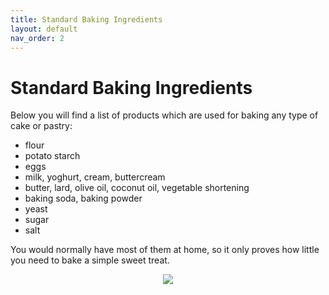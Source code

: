 ```yaml
---
title: Standard Baking Ingredients
layout: default
nav_order: 2
---
```



<h1>Standard Baking Ingredients</h1>

Below you will find a list of products which are used for baking any type of cake or pastry:

-	flour
-	potato starch
-	eggs 
-	milk, yoghurt, cream, buttercream
-	butter, lard, olive oil, coconut oil, vegetable shortening
-	baking soda, baking powder
-	yeast 
-	sugar
-	salt 

You would normally have most of them at home, so it only proves how little you need to bake a simple sweet treat.

<p style="text-align: center"><img src="bigger_size_baking_ingredients.jpg"></p>

